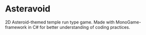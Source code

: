 # Asteravoid
2D Asteroid-themed temple run type game. Made with MonoGame-framework in C# for better understanding of coding practices. 

